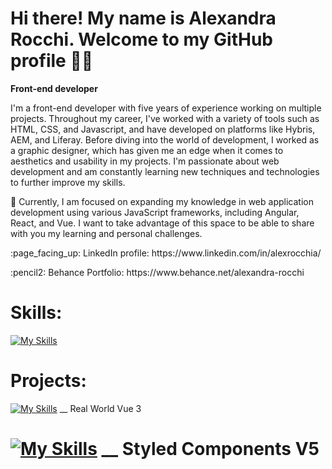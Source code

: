 # Hi there! My name is Alexandra Rocchi. Welcome to my GitHub profile :woman_technologist:
**Front-end developer**

I'm a front-end developer with five years of experience working on multiple projects. Throughout my career, I've worked with a variety of tools such as HTML, CSS, and Javascript, and have developed on platforms like Hybris, AEM, and Liferay. Before diving into the world of development, I worked as a graphic designer, which has given me an edge when it comes to aesthetics and usability in my projects. I'm passionate about web development and am constantly learning new techniques and technologies to further improve my skills.

🌱 Currently, I am focused on expanding my knowledge in web application development using various JavaScript frameworks, including Angular, React, and Vue. I want to take advantage of this space to be able to share with you my learning and personal challenges.

<p>:page_facing_up: LinkedIn profile: https://www.linkedin.com/in/alexrocchia/</p>
<p>:pencil2: Behance Portfolio: https://www.behance.net/alexandra-rocchi</p>

# Skills:

[![My Skills](https://skills.thijs.gg/icons?i=html,css,js,jquery,git,gulp,pug,bootstrap,figma,photoshop,illustrator)](https://www.linkedin.com/in/alexrocchia/details/skills/)

# Projects:
[![My Skills](https://skills.thijs.gg/icons?i=vue)](https://github.com/Alexrocchi/VueJs) __ Real World Vue 3
# [![My Skills](https://skills.thijs.gg/icons?i=styledcomponents,react)](https://github.com/Alexrocchi/React_Styled-Components) __ Styled Components V5

